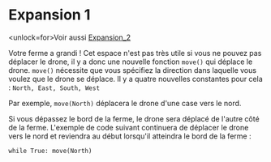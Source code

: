 # Expansion 1
<unlock=for>Voir aussi [Expansion_2](docs/unlocks/expand_2.md)

</unlock>Votre ferme a grandi ! Cet espace n'est pas très utile si vous ne pouvez pas déplacer le drone, il y a donc une nouvelle fonction `move()` qui déplace le drone. `move()` nécessite que vous spécifiez la direction dans laquelle vous voulez que le drone se déplace. Il y a quatre nouvelles constantes pour cela : `North, East, South, West`

Par exemple, `move(North)` déplacera le drone d'une case vers le nord.

Si vous dépassez le bord de la ferme, le drone sera déplacé de l'autre côté de la ferme.
L'exemple de code suivant continuera de déplacer le drone vers le nord et reviendra au début lorsqu'il atteindra le bord de la ferme :

`while True:
	move(North)`